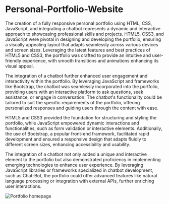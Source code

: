# Personal-Portfolio-Website
The creation of a fully responsive personal portfolio using HTML, CSS, JavaScript, and integrating a chatbot represents a dynamic and interactive approach to showcasing professional skills and projects. HTML5, CSS3, and JavaScript were pivotal in designing and developing the portfolio, ensuring a visually appealing layout that adapts seamlessly across various devices and screen sizes. Leveraging the latest features and best practices of HTML5 and CSS3, the portfolio was crafted to provide an intuitive and user-friendly experience, with smooth transitions and animations enhancing its visual appeal.

The integration of a chatbot further enhanced user engagement and interactivity within the portfolio. By leveraging JavaScript and frameworks like Bootstrap, the chatbot was seamlessly incorporated into the portfolio, providing users with an interactive platform to ask questions, seek assistance, or engage in conversation. The chatbot's functionality could be tailored to suit the specific requirements of the portfolio, offering personalized responses and guiding users through the content with ease.

HTML5 and CSS3 provided the foundation for structuring and styling the portfolio, while JavaScript empowered dynamic interactions and functionalities, such as form validation or interactive elements. Additionally, the use of Bootstrap, a popular front-end framework, facilitated rapid development and ensured a responsive design that adapts fluidly to different screen sizes, enhancing accessibility and usability.

The integration of a chatbot not only added a unique and interactive element to the portfolio but also demonstrated proficiency in implementing emerging technologies to enhance user experience. By leveraging JavaScript libraries or frameworks specialized in chatbot development, such as Chat-Bot, the portfolio could offer advanced features like natural language processing or integration with external APIs, further enriching user interactions.

![Portfolio homepage](https://github.com/Kritikakathpal/Personal-Portfolio-Website/assets/132382693/9851e4fb-800a-49f9-b683-56529e434008)


